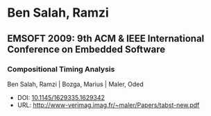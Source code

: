 # Ben Salah, Ramzi

## EMSOFT 2009: 9th ACM & IEEE International Conference on Embedded Software

### Compositional Timing Analysis
Ben Salah, Ramzi | Bozga, Marius | Maler, Oded
* DOI: [10.1145/1629335.1629342](https://doi.org/10.1145/1629335.1629342)
* URL: <http://www-verimag.imag.fr/~maler/Papers/tabst-new.pdf>

